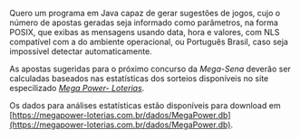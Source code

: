 Quero um programa em Java capaz de gerar sugestões de jogos, cujo o número de apostas geradas seja informado como parâmetros, na forma POSIX, que exibas as mensagens usando data, hora e valores, com NLS compatível com a do ambiente operacional, ou Português Brasil, caso seja impossível detectar automaticamente.

As apostas sugeridas para o próximo concurso da *Mega-Sena* deverão ser calculadas baseados nas estatísticas dos sorteios disponíveis no site especilizado [*_Mega Power- Loterias_*](https://megapower-loterias.com.br/app/index.php).

Os dados para análises estatísticas estão disponíveis para download em [https://megapower-loterias.com.br/dados/MegaPower.db](https://megapower-loterias.com.br/dados/MegaPower.db).
